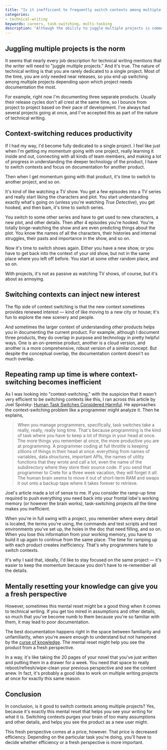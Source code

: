 ```yaml
---
title: "Is it inefficient to frequently switch contexts among multiple projects?"
categories:
- technical-writing
keywords: careers, task-switching, multi-tasking
description: "Although the ability to juggle multiple projects is common to the technical writer role, switching contexts can hurt your momentum with projects because each time you switch, you have to re-prime your memory pump with a hundred details about the project. At the same time, this mental reset can help you see the product fresh, like a new user. In that respect, context-switching can be helpful."
---
```


## Juggling multiple projects is the norm 

It seems that nearly every job description for technical writing mentions that the writer will need to "juggle multiple projects." And it's true. The nature of technical writing is that you are rarely dedicated to a single project. Most of the time, you are only needed near releases, so you end up switching among multiple projects depending upon which project needs documentation the most.

For example, right now I'm documenting three separate products. Usually their release cycles don't all crest at the same time, so I bounce from project to project based on their pace of development. I've always had several projects going at once, and I've accepted this as part of the nature of technical writing. 

## Context-switching reduces productivity 

If I had my way, I'd become fully dedicated to a single project. I feel like just when I'm getting my momentum going with one project, really learning it inside and out, connecting with all kinds of team members, and making a lot of progress in understanding the deeper technology of the product, I have to switch contexts and focus on documentation for another product.

Then when I get momentum going with that product, it's time to switch to another project, and so on. 

It's kind of like watching a TV show. You get a few episodes into a TV series and really start liking the characters and plot. You start understanding exactly what's going on (unless you're watching *True Detective*), you get hooked, and then bam, it's time to switch series. 

You switch to some other series and have to get used to new characters, a new plot, and other details. Then after 4 episodes you're hooked. You're totally binge-watching the show and are even predicting things about the plot. You know the names of all the characters, their histories and internal struggles, their pasts and importance in the show, and so on. 

Now it's time to switch shows again. Either you have a new show, or you have to get back into the context of your old show, but not in the same place where you left off before. You start at some other random place, and so on.

With projects, it's not as passive as watching TV shows, of course, but it's about as annoying. 

## Switching contexts can inject new interest

The flip side of context switching is that the new context sometimes provides renewed interest &mdash; kind of like moving to a new city or house; it's fun to explore the new scenery and people. 

And sometimes the larger context of understanding other products helps you in documenting the current product. For example, although I document three products, they do overlap in purpose and technology in pretty helpful ways. One is an on-premise product, another is a cloud version, and another is a more comprehensive, robust version of a similar concept. But despite the conceptual overlap, the documentation content doesn't so much overlap.

## Repeating ramp up time is where context-switching becomes inefficient

As I was looking into "context-switching," with the suspicion that it wasn't very efficient to be switching contexts like this, I ran across this article by Joel Spolsky: [Human Task Switches Considered Harmful](http://www.joelonsoftware.com/articles/fog0000000022.html). He approaches the context-switching problem like a programmer might analyze it. Then he explains,

>When you manage programmers, specifically, task switches take a really, really, really long time. That's because programming is the kind of task where you have to keep a lot of things in your head at once. The more things you remember at once, the more productive you are at programming. A programmer coding at full throttle is keeping zillions of things in their head at once: everything from names of variables, data structures, important APIs, the names of utility functions that they wrote and call a lot, even the name of the subdirectory where they store their source code. If you send that programmer to Crete for a three week vacation, they will forget it <i>all</i>. The human brain seems to move it out of short-term RAM and swaps it out onto a backup tape where it takes forever to retrieve.

Joel's article made a lot of sense to me. If you consider the ramp-up time required to push everything you need back into your frontal lobe's working memory (or however the brain works), task-switching projects all the time makes you inefficient. 

When you're in full swing with a project, you remember where every detail is located, the terms you're using, the commands and test scripts and test environments you've set up, the holes in the doc that need filling, and so on. When you lose this information from your working memory, you have to build it up again to continue from the same place. The time for ramping up with each product creates inefficiency. That's why programmers hate to switch contexts.

It's why I said that, ideally, I'd like to stay focused on the same project &mdash; it's easier to keep the momentum because you don't have to re-remember all the details. 

## Mentally resetting your knowledge can give you a fresh perspective
However, sometimes this mental reset might be a good thing when it comes to technical writing. If you get too mired in assumptions and other details, so much that you've become numb to them because you're so familiar with them, it may lead to poor documentation. 

The best documentation happens right in the space between familiarity and unfamiliarity, when you're aware enough to understand but not hampered by the [curse of knowledge](https://idratherbewriting.com/2007/01/24/the-curse-of-knowledge-the-more-you-know-the-worse-communicator-you-become/). The mental reset might help you see the product from a fresh perspective. 

In a way, it's like taking the 20 pages of your novel that you've just written and putting them in a drawer for a week. You need that space to really reboot/refresh/wipe-clean your previous perspective and see the content anew. In fact, it's probably a good idea to work on multiple writing projects at once for exactly this same reason. 

## Conclusion
In conclusion, is it good to switch contexts among multiple projects? Yes, because it's exactly this mental reset that helps you see your writing for what it is. Switching contexts purges your brain of too many assumptions and other details, and helps you see the product as a new user might.

This fresh perspective comes at a price, however. That price is decreased efficiency. Depending on the particular task you're doing, you'll have to decide whether efficiency or a fresh perspective is more important. 